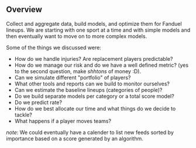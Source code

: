## Overview

Collect and aggregate data, build models, and optimize them for Fanduel lineups.  We are starting with one sport at a time and with simple models and then eventually want to move on to more complex models.



Some of the things we discussed were:
- How do we handle injuries? Are replacement players predictable?
- How do we manage our risk and do we have a well defined metric? (yes to the second question, make *shhtons* of money :D).
- Can we simulate different "portfolio" of players?
- What other tools and reports can we build to monitor ourselves?
- Can we estimate the baseline lineups (categories of people)?
- Do we build separate models per category or a total score model?
- Do we predict rate? 
- How do we best allocate our time and what things do we decide to tackle?
- What happens if a player moves teams?

*note*: We could eventually have a calender to list new feeds sorted by importance based on a score generated by an algorithm.
